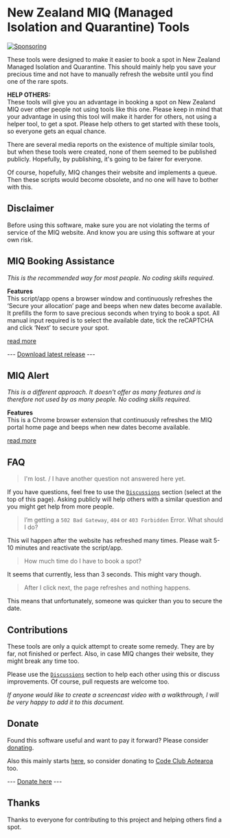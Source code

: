 # New Zealand MIQ (Managed Isolation and Quarantine) Tools

[![Sponsoring][sponsor-badge]][sponsor-url]

These tools were designed to make it easier to book a spot in New Zealand Managed Isolation and Quarantine. This should mainly help you save your precious time and not have to manually refresh the website until you find one of the rare spots.

**HELP OTHERS:**  
These tools will give you an advantage in booking a spot on New Zealand MIQ over other people not using tools like this one. Please keep in mind that your advantage in using this tool will make it harder for others, not using a helper tool, to get a spot. Please help others to get started with these tools, so everyone gets an equal chance. 

There are several media reports on the existence of multiple similar tools, but when these tools were created, none of them seemed to be published publicly. Hopefully, by publishing, it's going to be fairer for everyone. 

Of course, hopefully, MIQ changes their website and implements a queue. Then these scripts would become obsolete, and no one will have to bother with this.

## Disclaimer

Before using this software, make sure you are not violating the terms of service of the MIQ website. And know you are using this software at your own risk. 

## MIQ Booking Assistance

*This is the recommended way for most people. No coding skills required.*

**Features**  
This script/app opens a browser window and continuously refreshes the ‘Secure your allocation’ page and beeps when new dates become available. It prefills the form to save precious seconds when trying to book a spot. All manual input required is to select the available date, tick the reCAPTCHA and click ‘Next’ to secure your spot.

[read more](https://github.com/monagjr/miq-nz-booking-tools/blob/master/MIQ-Booking-Assistance/README.md)

--- [Download latest release](https://github.com/monagjr/miq-nz-booking-tools/releases/latest) ---

## MIQ Alert

*This is a different approach. It doesn't offer as many features and is therefore not used by as many people. No coding skills required.*

**Features**  
This is a Chrome browser extension that continuously refreshes the MIQ portal home page and beeps when new dates become available.


[read more](https://github.com/monagjr/miq-nz-booking-tools/blob/master/MIQ-Alert/README.md)
## FAQ

> I'm lost. / I have another question not answered here yet.

If you have questions, feel free to use the [`Discussions`](https://github.com/monagjr/miq-nz-booking-tools/discussions) section (select at the top of this page). Asking publicly will help others with a similar question and you might get help from more people.

> I’m getting a `502 Bad Gateway`, `404` or `403 Forbidden` Error. What should I do? 

This wil happen after the website has refreshed many times. Please wait 5-10 minutes and reactivate the script/app.

> How much time do I have to book a spot?

It seems that currently, less than 3 seconds. This might vary though.

> After I click next, the page refreshes and nothing happens.

This means that unfortunately, someone was quicker than you to secure the date.

## Contributions

These tools are only a quick attempt to create some remedy. They are by far, not finished or perfect. Also, in case MIQ changes their website, they might break any time too.

Please use the [`Discussions`](https://github.com/monagjr/miq-nz-booking-tools/discussions) section to help each other using this or discuss improvements. Of course, pull requests are welcome too.

_If anyone would like to create a screencast video with a walkthrough, I will be very happy to add it to this document._

## Donate

Found this software useful and want to pay it forward? Please consider [donating](https://www.buymeacoffee.com/mojr).

Also this mainly starts [here](https://github.com/jvolker/miq-nz-booking-tools), so consider donating to [Code Club Aotearoa](https://codeclub.nz/page/support-us) too. 

--- [Donate here](https://www.buymeacoffee.com/mojr) ---

## Thanks

Thanks to everyone for contributing to this project and helping others find a spot.


[sponsor-badge]: https://img.shields.io/badge/-Support%20this!-blue?style=flat-square
[sponsor-url]: https://www.buymeacoffee.com/mojr

